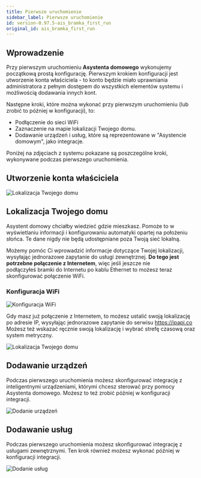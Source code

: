 ```yaml
---
title: Pierwsze uruchomienie
sidebar_label: Pierwsze uruchomienie
id: version-0.97.5-ais_bramka_first_run
original_id: ais_bramka_first_run
---
```


## Wprowadzenie

Przy pierwszym uruchomieniu **Asystenta domowego** wykonujemy początkową prostą konfigurację. Pierwszym krokiem konfiguracji jest utworzenie konta właściciela - to konto będzie miało uprawniania administratora z pełnym dostępem do wszystkich elementów systemu i możliwością dodawania innych kont.

Następne kroki, które można wykonać przy pierwszym uruchomieniu (lub zrobić to później w konfiguracji), to:
-  Podłączenie do sieci WiFi
-  Zaznaczenie na mapie lokalizacji Twojego domu.
-  Dodawanie urządzeń i usług, które są reprezentowane w "Asystencie domowym", jako integracje.

Poniżej na zdjęciach z systemu pokazane są poszczególne kroki, wykonywane podczas pierwszego uruchomienia.


## Utworzenie konta właściciela

![Lokalizacja Twojego domu](/AIS-docs/img/en/bramka/onboarding_step_1.png)



## Lokalizacja Twojego domu

Asystent domowy chciałby wiedzieć gdzie mieszkasz. Pomoże to w wyświetlaniu informacji i konfigurowaniu automatyki opartej na położeniu słońca. 
Te dane nigdy nie będą udostępniane poza Twoją sieć lokalną.

Możemy pomóc Ci wprowadzić informacje dotyczące Twojej lokalizacji, wysyłając jednorazowe zapytanie do usługi zewnętrznej. **Do tego jest potrzebne połączenie z Internetem**, więc jeśli jeszcze nie podłączyłeś bramki do Internetu po kablu Ethernet to możesz teraz skonfigurować połączenie WiFi.

### Konfiguracja WiFi

![Konfiguracja WiFi](/AIS-docs/img/en/bramka/onboarding_step_2.png)


Gdy masz już połączenie z Internetem, to możesz ustalić swoją lokalizację po adresie IP, wysyłając jednorazowe zapytanie do serwisu https://ipapi.co
Możesz też wskazać ręcznie swoją lokalizację i wybrać strefę czasową oraz system metryczny.


![Lokalizacja Twojego domu](/AIS-docs/img/en/bramka/onboarding_step_3.png)



## Dodawanie urządzeń

Podczas pierwszego uruchomienia możesz skonfigurować integrację z inteligentnymi urządzeniami, którymi chcesz sterować przy pomocy Asystenta domowego. Możesz to też zrobić później w konfiguracji integracji.

![Dodanie urządzeń](/AIS-docs/img/en/frontend/onboarding_step_4.png)


## Dodawanie usług

Podczas pierwszego uruchomienia możesz skonfigurować integrację z usługami zewnętrznymi. Ten krok również możesz wykonać później w konfiguracji integracji.

![Dodanie usług](/AIS-docs/img/en/frontend/onboarding_step_5.png)
